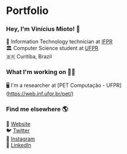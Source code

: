 # Portfolio
### Hey, I'm Vinícius Mioto! 👋

🏫 Information Technology technician at [IFPR](https://colombo.ifpr.edu.br/) <br>
🏛️ Computer Science student at [UFPR](https://www.ufpr.br/portalufpr/) <br>
🇧🇷 Curitiba, Brazil <br>

### What I'm working on 👨‍💻

🖥️ I'm a researcher at [PET Computação - UFPR] (https://web.inf.ufpr.br/pet/) <br>

### Find me elsewhere 🌎

🚀 [Website](https://viniciusmioto.github.io/portfolio/) <br>
🐦 [Twitter](https://twitter.com/vinemioto) <br>
📸 [Instagram](https://www.instagram.com/vinemioto/) <br>
💼 [LinkedIn](https://www.linkedin.com/in/vin%C3%ADcius-mioto-3aaa37145?trk=people-guest_people_search-card) <br>
